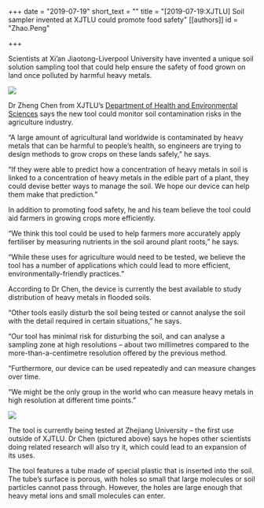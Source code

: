 +++
date = "2019-07-19"
short_text = ""
title = "[2019-07-19:XJTLU] Soil sampler invented at XJTLU could promote food safety"
[[authors]]
    id = "Zhao.Peng"

+++

<p>Scientists at Xi’an Jiaotong-Liverpool University have invented a unique soil solution sampling tool that could help ensure the safety of food grown on land once polluted by harmful heavy metals.</p><p><img src="https://www.xjtlu.edu.cn/en/assets/images/news/2019/07/Zheng_Green rice field in asia at spring time.jpg"></p><p>Dr Zheng Chen from XJTLU’s <a href="study/departments/academic-departments/health-and-environmental-sciences/">Department of Health and Environmental Sciences</a> says the new tool could monitor soil contamination risks in the agriculture industry.<br></p><p>“A large amount of agricultural land worldwide is contaminated by heavy metals that can be harmful to people’s health, so engineers are trying to design methods to grow crops on these lands safely,” he says. </p><p>“If they were able to predict how a concentration of heavy metals in soil is linked to a concentration of heavy metals in the edible part of a plant, they could devise better ways to manage the soil. We hope our device can help them make that prediction.”<br></p><p>In addition to promoting food safety, he and his team believe the tool could aid farmers in growing crops more efficiently.<br></p><p>“We think this tool could be used to help farmers more accurately apply fertiliser by measuring nutrients in the soil around plant roots,” he says.<br></p><p>“While these uses for agriculture would need to be tested, we believe the tool has a number of applications which could lead to more efficient, environmentally-friendly practices.”<br></p><p>According to Dr Chen, the device is currently the best available to study distribution of heavy metals in flooded soils.<br></p><p>“Other tools easily disturb the soil being tested or cannot analyse the soil with the detail required in certain situations,” he says.<br></p><p>“Our tool has minimal risk for disturbing the soil, and can analyse a sampling zone at high resolutions – about two millimetres compared to the more-than-a-centimetre resolution offered by the previous method.<br></p><p>“Furthermore, our device can be used repeatedly and can measure changes over time.<br></p><p>“We might be the only group in the world who can measure heavy metals in high resolution at different time points.”<br></p><p><img src="https://www.xjtlu.edu.cn/en/assets/images/news/2019/07/Zheng_Chen2.jpg"></p><p>The tool is currently being tested at Zhejiang University – the first use outside of XJTLU. Dr Chen (pictured above) says he hopes other scientists doing related research will also try it, which could lead to an expansion of its uses. <br></p><p>The tool features a tube made of special plastic that is inserted into the soil. The tube’s surface is porous, with holes so small that large molecules or soil particles cannot pass through.  However, the holes are large enough that heavy metal ions and small molecules can enter.
